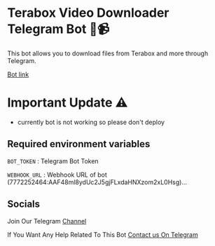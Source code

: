 # Terabox Video Downloader Telegram Bot 🤖📹

This bot allows you to download files from Terabox and more through Telegram.

[Bot link](https://t.me/Teraboxmri_downloader_bot)


# Important Update ⚠️
 - currently bot is not working so please don't deploy


## Required environment variables
 `BOT_TOKEN` : Telegram Bot Token

 `WEBHOOK_URL` : Webhook URL of bot (7772252464:AAF48ml8ydUc2J5gjFLxdaHNXzom2xL0Hsg)...

## Socials 
Join Our Telegram [Channel](https://telegram.dog/)

If You Want Any Help Related To This Bot [Contact us On Telegram](https://telegram.dog/Armanidrisi_bot)